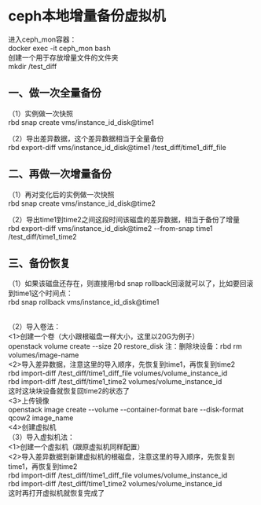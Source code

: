 # ceph本地增量备份虚拟机

进入ceph_mon容器：<br>
docker exec -it ceph_mon bash<br>
创建一个用于存放增量文件的文件夹<br>
mkdir /test_diff<br>
## 一、做一次全量备份
（1）实例做一次快照<br>
rbd snap create vms/instance_id_disk@time1<br>

（2）导出差异数据，这个差异数据相当于全量备份<br>
rbd export-diff vms/instance_id_disk@time1 /test_diff/time1_diff_file<br>

## 二、再做一次增量备份<br>
（1）再对变化后的实例做一次快照<br>
rbd snap create vms/instance_id_disk@time2<br>

（2）导出time1到time2之间这段时间该磁盘的差异数据，相当于备份了增量<br>
rbd export-diff vms/instance_id_disk@time2 --from-snap time1 /test_diff/time1_time2<br>

## 三、备份恢复<br>
（1）如果该磁盘还存在，则直接用rbd snap rollback回滚就可以了，比如要回滚到time1这个时间点：<br>
rbd snap rollback vms/instance_id_disk@time1 <br>

<br>
（2）导入卷法：<br>
	<1>创建一个卷（大小跟根磁盘一样大小，这里以20G为例子）<br>
  openstack volume create --size 20 restore_disk
	注：删除块设备：rbd rm volumes/image-name<br>
	<2>导入差异数据，注意这里的导入顺序，先恢复到time1，再恢复到time2<br>
	rbd import-diff /test_diff/time1_diff_file volumes/volume_instance_id<br>
	rbd import-diff /test_diff/time1_time2 volumes/volume_instance_id<br>
	这时这块块设备就恢复回time2的状态了<br>
  <3>上传镜像<br>
  openstack image create --volume <volume_name> --container-format bare --disk-format qcow2 image_name<br>
  <4>创建虚拟机<br>
（3）导入虚拟机法：<br>
	<1>创建一个虚拟机（跟原虚拟机同样配置）<br>
	<2>导入差异数据到新建虚拟机的根磁盘，注意这里的导入顺序，先恢复到time1，再恢复到time2<br>
rbd import-diff /test_diff/time1_diff_file volumes/volume_instance_id<br>
rbd import-diff /test_diff/time1_time2 volumes/volume_instance_id<br>
这时再打开虚拟机就恢复完成了<br>
  
